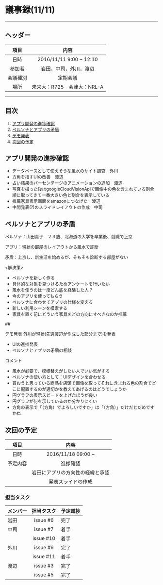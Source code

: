 # 議事録(11/11)
---
## ヘッダー
|項目|内容|
|:--:|:--:|
| 日時 | 2016/11/11  9:00 ~ 12:10|
| 参加者 | 岩田，中司，外川，渡辺 |
| 会議種別 | 定期会議 |
| 場所 | 未来大：R725　会津大：NRL-A |

---
## 目次
1. [アプリ開発の進捗確認](#anchar1)
2. [ペルソナとアプリの矛盾](#anchar2)
3. [デモ発表](#anchar3)
4. [次回の予定](#anchar4)


## <div id="anchar1"/>アプリ開発の進捗確認
- データベースとして使えそうな風水のサイト調査　外川
- 方角を指すUIの改善　渡辺
- 占い結果のパーセンテージのアニメーションの追加　渡辺
 - 写真を撮った後はgoogleCloudVisionApiで画像中の色を含まれている割合順に取ってきて一番大きい色と割合を表示している
- 推薦家具表示画面をamazonにつなげた　渡辺
- 中間発表(?)のスライドレイアウトの作成　中司

## <div id="anchar2"/>ペルソナとアプリの矛盾
ペルソナ：山田貴子　２３歳、北海道の大学を卒業後、就職で上京

アプリ：現状の部屋のレイアウトから風水で診断

矛盾：上京し、新生活を始めるが、そもそも診断する部屋がない

<解決策>
- ペルソナを新しく作る
 - 具体的な対象を見つけるためアンケートを行いたい
 - 風水を使うのは一度どん底を経験した人？
 - 今のアプリを使ってもらう
- ペルソナに合わせてアプリの仕様を変える
 - 新しい利用シーンを模索する
  - 家具を置く前にどういう家具をどの方向にすべきなのか推薦
 
##<div id="anchar3"/>デモ発表
外川が現状(先週渡辺が作成した部分まで)を発表
 - UIの進捗発表
 - ペルソナとアプリの矛盾の相談
 
コメント
 - 風水が必要で、模様替えがしたい人でいい気がする
 - ペルソナの使い方として：UIデザインを合わせる
 - 買おうと思っている商品を店頭で画像を取ってそれに含まれる色の割合でどこに配置するのが適切かを教えてあげるのはどうでしょうか
 - 円グラフの表示スピードを上げたほうが良い
 - 円グラフが何を示しているのか分かりにくい
 - 方角の表示で「（方角）でよろしいですか」は「（方角）」だけだとだめですかね

## <div id="anchar4"/>次回の予定
|項目|内容|
|:--:|:--:|
| 日時 | 2016/11/18 09:00 ~ |
| 予定内容 | 進捗確認 |
|| 岩田にアプリの方向性の経緯と承認 |
|| 発表スライドの作成 |

### 担当タスク
| メンバー | 担当タスク | 予定進捗 |
| :-- | :--: | :-- |
| 岩田 | issue #6| 完了 |
| 中司 | issue #7 | 着手 |
||issue #10| 着手 |
| 外川 | issue #6 | 完了 |
||issue #11| 着手 |
| 渡辺 | issue #3 | 完了 |
||issue #5| 完了 |
